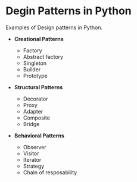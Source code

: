 # Degin Patterns in Python

Examples of Design patterns in Python.  

* **Creational Patterns**
  * Factory  
  * Abstract factory  
  * Singleton  
  * Builder
  * Prototype  

* **Structural Patterns**
  * Decorator
  * Proxy
  * Adapter
  * Composite
  * Bridge  
  
* **Behavioral Patterns**
  * Observer
  * Visitor
  * Iterator
  * Strategy
  * Chain of resposability

